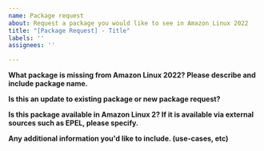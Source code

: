 ```yaml
---
name: Package request
about: Request a package you would like to see in Amazon Linux 2022
title: "[Package Request] - Title"
labels: ''
assignees: ''

---
```


**What package is missing from Amazon Linux 2022? Please describe and include package name.**

**Is this an update to existing package or new package request?**

**Is this package available in Amazon Linux 2? If it is available via external sources such as EPEL, please specify.**

**Any additional information you'd like to include. (use-cases, etc)**
